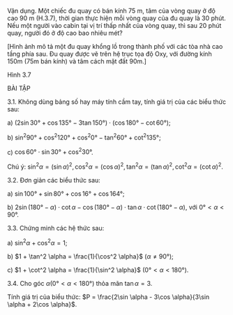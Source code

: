Vận dụng. Một chiếc đu quay có bán kính 75 m, tâm của vòng quay ở độ cao 90 m (H.3.7), thời gian thực hiện mỗi vòng quay của đu quay là 30 phút. Nếu một người vào cabin tại vị trí thấp nhất của vòng quay, thì sau 20 phút quay, người đó ở độ cao bao nhiêu mét?

[Hình ảnh mô tả một đu quay khổng lồ trong thành phố với các tòa nhà cao tầng phía sau. Đu quay được vẽ trên hệ trục tọa độ Oxy, với đường kính 150m (75m bán kính) và tâm cách mặt đất 90m.]

Hình 3.7

BÀI TẬP

3.1. Không dùng bảng số hay máy tính cầm tay, tính giá trị của các biểu thức sau:

a) $(2\sin 30° + \cos 135° - 3\tan 150°) \cdot (\cos 180° - \cot 60°)$;

b) $\sin^2 90° + \cos^2 120° + \cos^2 0° - \tan^2 60° + \cot^2 135°$;

c) $\cos 60° \cdot \sin 30° + \cos^2 30°$.

Chú ý: $\sin^2 \alpha = (\sin \alpha)^2, \cos^2 \alpha = (\cos \alpha)^2, \tan^2 \alpha = (\tan \alpha)^2, \cot^2 \alpha = (\cot \alpha)^2$.

3.2. Đơn giản các biểu thức sau:

a) $\sin 100° + \sin 80° + \cos 16° + \cos 164°$;

b) $2\sin(180° - \alpha) \cdot \cot \alpha - \cos(180° - \alpha) \cdot \tan \alpha \cdot \cot(180° - \alpha)$, với $0° < \alpha < 90°$.

3.3. Chứng minh các hệ thức sau:

a) $\sin^2 \alpha + \cos^2 \alpha = 1$;

b) $1 + \tan^2 \alpha = \frac{1}{\cos^2 \alpha}$ $(\alpha \neq 90°)$;

c) $1 + \cot^2 \alpha = \frac{1}{\sin^2 \alpha}$ $(0° < \alpha < 180°)$.

3.4. Cho góc $\alpha (0° < \alpha < 180°)$ thỏa mãn $\tan \alpha = 3$.

Tính giá trị của biểu thức: $P = \frac{2\sin \alpha - 3\cos \alpha}{3\sin \alpha + 2\cos \alpha}$.